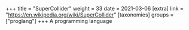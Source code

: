 +++
title = "SuperCollider"
weight = 33
date = 2021-03-06
[extra]
link = "https://en.wikipedia.org/wiki/SuperCollider"
[taxonomies]
groups = ["proglang"]
+++
A programming language

